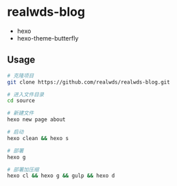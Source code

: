# realwds-blog

- hexo
- hexo-theme-butterfly

## Usage

``` sh
# 克隆项目
git clone https://github.com/realwds/realwds-blog.git

# 进入文件目录
cd source

# 新建文件
hexo new page about

# 启动
hexo clean && hexo s

# 部署
hexo g

# 部署加压缩
hexo cl && hexo g && gulp && hexo d
```
